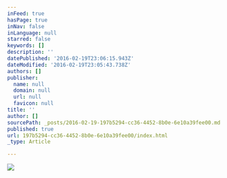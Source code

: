```yaml
---
inFeed: true
hasPage: true
inNav: false
inLanguage: null
starred: false
keywords: []
description: ''
datePublished: '2016-02-19T23:06:15.943Z'
dateModified: '2016-02-19T23:05:43.738Z'
authors: []
publisher:
  name: null
  domain: null
  url: null
  favicon: null
title: ''
author: []
sourcePath: _posts/2016-02-19-197b5294-cc36-4452-8b0e-6e10a39fee00.md
published: true
url: 197b5294-cc36-4452-8b0e-6e10a39fee00/index.html
_type: Article

---
```

![](https://the-grid-user-content.s3-us-west-2.amazonaws.com/0b1a7c61-67c0-4032-895f-b984ca364ac3.jpg)